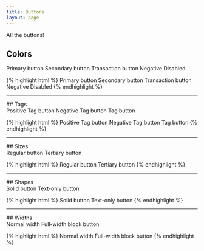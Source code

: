 ```yaml
---
title: Buttons
layout: page
---
```


<p class="t-l">All the buttons!</p>

## Colors
<div class="m-bottom-l">
	<span role="button" class="m-bottom-2 dh-button dh-button--primary">Primary button</span>
	<span role="button" class="m-bottom-2 dh-button">Secondary button</span>
	<span role="button" class="m-bottom-2 dh-button dh-button--transaction">Transaction button</span>
	<span role="button" class="m-bottom-2 dh-button dh-button--negative">Negative</span>
	<span role="button" class="m-bottom-2 dh-button dh-button--disabled">Disabled</span>
</div>

{% highlight html %}
<span role="button" class="dh-button dh-button--primary">Primary button</span>
<span role="button" class="dh-button">Secondary button</span>
<span role="button" class="dh-button dh-button--transaction">Transaction button</span>
<span role="button" class="dh-button dh-button--negative">Negative</span>
<span role="button" class="dh-button dh-button--disabled">Disabled</span>
{% endhighlight %}

<hr />
## Tags

<div class="m-bottom-l">
	<span role="button" class="m-bottom-2 dh-button dh-button__tag dh-button__tag--positive">Positive Tag button </span>
	<span role="button" class="m-bottom-2 dh-button dh-button__tag dh-button__tag--negative">Negative Tag button</span>
	<span role="button" class="m-bottom-2 dh-button dh-button__tag">Tag button</span>
</div>

{% highlight html %}
<span role="button" class="dh-button dh-button__tag dh-button__tag--positive">Positive Tag button </span>
<span role="button" class="dh-button dh-button__tag dh-button__tag--negative">Negative Tag button</span>
<span role="button" class="dh-button dh-button__tag">Tag button</span>
{% endhighlight %}

<hr />
## Sizes

<div class="m-bottom-l">
	<span role="button" class="m-bottom-2 dh-button">Regular button</span>
	<span role="button" class="m-bottom-2 dh-button dh-button--tertiary">Tertiary button</span>
</div>

{% highlight html %}
<span role="button" class="dh-button">Regular button</span>
<span role="button" class="dh-button dh-button--tertiary">Tertiary button</span>
{% endhighlight %}

<hr />
## Shapes

<div class="m-bottom-l">
	<span role="button" class="m-bottom-2 dh-button">Solid button</span>
	<span role="button" class=" m-bottom-2 dh-button dh-button--text">Text-only button</span>
</div>

{% highlight html %}
<span role="button" class="dh-button">Solid button</span>
<span role="button" class="dh-button dh-button--text">Text-only button</span>
{% endhighlight %}

<hr />
## Widths

<div class="m-bottom-l">
	<span role="button" class="m-bottom-2 dh-button">Normal width</span>
	<span role="button" class="m-bottom-2 dh-button dh-button--block">Full-width block button</span>
</div>

{% highlight html %}
<span role="button" class="dh-button">Normal width</span>
<span role="button" class="dh-button dh-button--block">Full-width block button</span>
{% endhighlight %}
